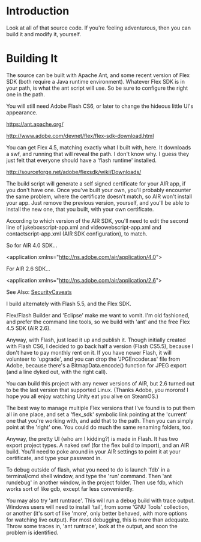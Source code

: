 # Introduction #

Look at all of that source code.  If you're feeling adventurous, then you can build it and modify it, yourself.

# Building It #

The source can be built with Apache Ant, and some recent version of Flex SDK (both require a Java runtime environment).  Whatever Flex SDK is in your path, is what the ant script will use.  So be sure to configure the right one in the path.

You will still need Adobe Flash CS6, or later to change the hideous little UI's appearance.

https://ant.apache.org/

http://www.adobe.com/devnet/flex/flex-sdk-download.html

You can get Flex 4.5, matching exactly what I built with, here.  It downloads a swf, and running that will reveal the path.  I don't know why.  I guess they just felt that everyone should have a 'flash runtime' installed.

http://sourceforge.net/adobe/flexsdk/wiki/Downloads/

The build script will generate a self signed certificate for your AIR app, if you don't have one.  Once you've built your own, you'll probably encounter the same problem, where the certificate doesn't match, so AIR won't install your app.  Just remove the previous version, yourself, and you'll be able to install the new one, that you built, with your own certificate.

According to which version of the AIR SDK, you'll need to edit the second line of jukeboxscript-app.xml and videowebscript-app.xml and contactscript-app.xml (AIR SDK configuration), to match.

So for AIR 4.0 SDK...



&lt;application xmlns="http://ns.adobe.com/air/application/4.0"&gt;



For AIR 2.6 SDK...



&lt;application xmlns="http://ns.adobe.com/air/application/2.6"&gt;




See Also: [SecurityCaveats](SecurityCaveats.md)

I build alternately with Flash 5.5, and the Flex SDK.

Flex/Flash Builder and 'Eclipse' make me want to vomit.  I'm old fashioned, and prefer the command line tools, so we build with 'ant' and the free Flex 4.5 SDK (AIR 2.6).

Anyway, with Flash, just load it up and publish it.  Though initially created with Flash CS6, I decided to go back half a version (Flash CS5.5), because I don't have to pay monthly rent on it.  If you have newer Flash, it will volunteer to 'upgrade', and you can drop the 'JPGEncoder.as' file from Adobe, because there's a BitmapData.encode() function for JPEG export (and a line dyked out, with the right call).

You can build this project with any newer versions of AIR, but 2.6 turned out to be the last version that supported Linux.  (Thanks Adobe, you morons!  I hope you all enjoy watching Unity eat you alive on SteamOS.)

The best way to manage multiple Flex versions that I've found is to put them all in one place, and set a 'flex\_sdk' symbolic link pointing at the 'current' one that you're working with, and add that to the path.  Then you can simply point at the 'right' one.  You could do much the same renaming folders, too.

Anyway, the pretty UI (who am I kidding?) is made in Flash.  It has two export project types.  A naked swf (for the flex build to import), and an AIR build.  You'll need to poke around in your AIR settings to point it at your certificate, and type your password in.

To debug outside of flash, what you need to do is launch 'fdb' in a terminal/cmd shell window, and type the 'run' command.  Then 'ant rundebug' in another window, in the project folder.  Then use fdb, which works sort of like gdb, except far less conveniently.

You may also try 'ant runtrace'.  This will run a debug build with trace output.  Windows users will need to install 'tail', from some 'GNU Tools' collection, or another (it's sort of like 'more', only better behaved, with more options for watching live output).  For most debugging, this is more than adequate.  Throw some traces in, 'ant runtrace', look at the output, and soon the problem is identified.